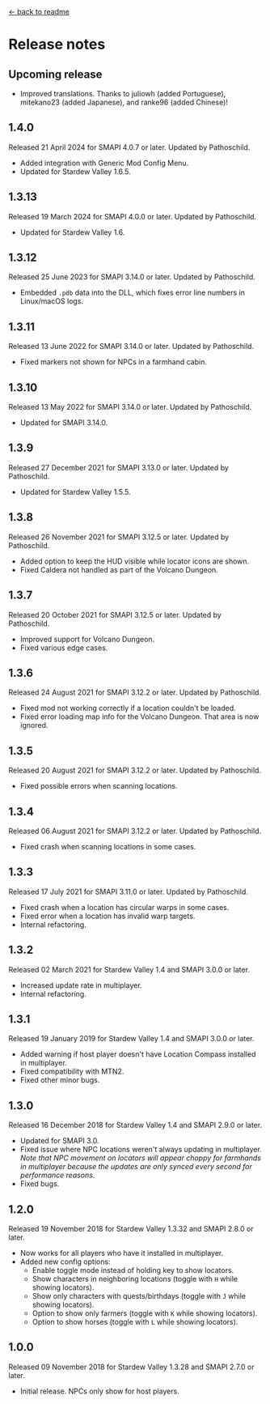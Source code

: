 ﻿﻿﻿[← back to readme](README.md)

# Release notes
## Upcoming release
* Improved translations. Thanks to juliowh (added Portuguese), mitekano23 (added Japanese), and ranke96 (added Chinese)!

## 1.4.0
Released 21 April 2024 for SMAPI 4.0.7 or later. Updated by Pathoschild.

* Added integration with Generic Mod Config Menu.
* Updated for Stardew Valley 1.6.5.

## 1.3.13
Released 19 March 2024 for SMAPI 4.0.0 or later. Updated by Pathoschild.

* Updated for Stardew Valley 1.6.

## 1.3.12
Released 25 June 2023 for SMAPI 3.14.0 or later. Updated by Pathoschild.

* Embedded `.pdb` data into the DLL, which fixes error line numbers in Linux/macOS logs.

## 1.3.11
Released 13 June 2022 for SMAPI 3.14.0 or later. Updated by Pathoschild.

* Fixed markers not shown for NPCs in a farmhand cabin.

## 1.3.10
Released 13 May 2022 for SMAPI 3.14.0 or later. Updated by Pathoschild.

* Updated for SMAPI 3.14.0.

## 1.3.9
Released 27 December 2021 for SMAPI 3.13.0 or later. Updated by Pathoschild.

* Updated for Stardew Valley 1.5.5.

## 1.3.8
Released 26 November 2021 for SMAPI 3.12.5 or later. Updated by Pathoschild.

* Added option to keep the HUD visible while locator icons are shown.
* Fixed Caldera not handled as part of the Volcano Dungeon.

## 1.3.7
Released 20 October 2021 for SMAPI 3.12.5 or later. Updated by Pathoschild.

* Improved support for Volcano Dungeon.
* Fixed various edge cases.

## 1.3.6
Released 24 August 2021 for SMAPI 3.12.2 or later. Updated by Pathoschild.

* Fixed mod not working correctly if a location couldn't be loaded.
* Fixed error loading map info for the Volcano Dungeon. That area is now ignored.

## 1.3.5
Released 20 August 2021 for SMAPI 3.12.2 or later. Updated by Pathoschild.

* Fixed possible errors when scanning locations.

## 1.3.4
Released 06 August 2021 for SMAPI 3.12.2 or later. Updated by Pathoschild.

* Fixed crash when scanning locations in some cases.

## 1.3.3
Released 17 July 2021 for SMAPI 3.11.0 or later. Updated by Pathoschild.

* Fixed crash when a location has circular warps in some cases.
* Fixed error when a location has invalid warp targets.
* Internal refactoring.

## 1.3.2
Released 02 March 2021 for Stardew Valley 1.4 and SMAPI 3.0.0 or later.

* Increased update rate in multiplayer.
* Internal refactoring.

## 1.3.1
Released 19 January 2019 for Stardew Valley 1.4 and SMAPI 3.0.0 or later.

* Added warning if host player doesn't have Location Compass installed in multiplayer.
* Fixed compatibility with MTN2.
* Fixed other minor bugs.

## 1.3.0
Released 16 December 2018 for Stardew Valley 1.4 and SMAPI 2.9.0 or later.

* Updated for SMAPI 3.0.
* Fixed issue where NPC locations weren't always updating in multiplayer.  
  _Note that NPC movement on locators will appear choppy for farmhands in multiplayer because the updates are only synced every second for performance reasons._
* Fixed bugs.

## 1.2.0
Released 19 November 2018 for Stardew Valley 1.3.32 and SMAPI 2.8.0 or later.

* Now works for all players who have it installed in multiplayer.
* Added new config options:
  * Enable toggle mode instead of holding key to show locators.
  * Show characters in neighboring locations (toggle with `H` while showing locators).
  * Show only characters with quests/birthdays (toggle with `J` while showing locators).
  * Option to show only farmers (toggle with `K` while showing locators).
  * Option to show horses (toggle with `L` while showing locators).

## 1.0.0
Released 09 November 2018 for Stardew Valley 1.3.28 and SMAPI 2.7.0 or later.

* Initial release. NPCs only show for host players.
